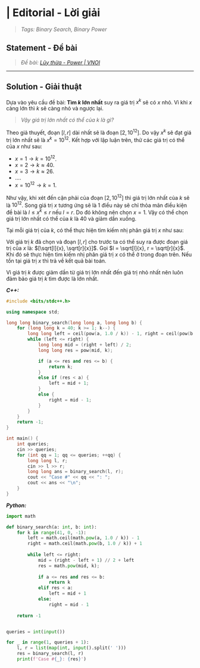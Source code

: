 
#  | Editorial - Lời giải

> *Tags: Binary Search, Binary Power*

## Statement - Đề bài

> *Đề bài: [Lũy thừa - Power | VNOI](https://oj.vnoi.info/problem/power)*

---

## Solution - Giải thuật

Dựa vào yêu cầu đề bài: **Tìm $k$ lớn nhất** suy ra giá trị $x^k$ sẽ có $x$ nhỏ. Vì khi $x$ càng lớn thì $k$ sẽ càng nhỏ và ngược lại.

> *Vậy giá trị lớn nhất có thể của $k$ là gì?*

Theo giả thuyết, đoạn $[l, r]$ dài nhất sẽ là đoạn $[2, 10^{12}]$. Do vậy $x^k$ sẽ đạt giá trị lớn nhất sẽ là $x^k = 10^{12}$. Kết hợp với lập luận trên, thử các giá trị có thể của $x$ như sau:

- $x = 1 \rightarrow k = 10^{12}$.
- $x = 2 \rightarrow k \approx 40$.
- $x = 3 \rightarrow k \approx 26$.
- $\ldots$.
- $x = 10^{12} \rightarrow k = 1$.

Như vậy, khi xét đến cận phải của đoạn $[2, 10^{12}]$ thì giá trị lớn nhất của $k$ sẽ là $10^{12}$. Song giá trị $x$ tương ứng sẽ là $1$ điều này sẽ chỉ thỏa mãn điều kiện đề bài là $l \le x^k \le r$ nếu $l = r$. Do đó không nên chọn $x = 1$. Vậy có thể chọn giá trị lớn nhất có thể của $k$ là $40$ và giảm dần xuống.

Tại mỗi giá trị của $k$, có thể thực hiện tìm kiếm nhị phân giá trị $x$ như sau:

Với giá trị $k$ đã chọn và đoạn $[l, r]$ cho trước ta có thể suy ra được đoạn giá trị của $x$ là: $[\sqrt[l]{x}, \sqrt[r]{x}]$. Gọi $l = \sqrt[l]{x}, r = \sqrt[r]{x}$. Khi đó sẽ thực hiện tìm kiếm nhị phân giá trị $x$ có thể ở trong đoạn trên. Nếu tồn tại giá trị $x$ thì trả về kết quả bài toán.

Vì giá trị $k$ được giảm dần từ giá trị lớn nhất đến giá trị nhỏ nhất nên luôn đảm bảo giá trị $k$ tìm được là lớn nhất.

***C++:***

```cpp
#include <bits/stdc++.h>

using namespace std;

long long binary_search(long long a, long long b) {
    for (long long k = 40; k >= 1; k--) {
        long long left = ceil(pow(a, 1.0 / k)) - 1, right = ceil(pow(b, 1.0 / k)) + 1;
        while (left <= right) {
            long long mid = (right + left) / 2;
            long long res = pow(mid, k);

            if (a <= res and res <= b) {
                return k;
            }
            else if (res < a) {
                left = mid + 1;
            }
            else {
                right = mid - 1;
            }
        }
    }
    return -1;
}

int main() {
    int queries;
    cin >> queries;
    for (int qq = 1; qq <= queries; ++qq) {
        long long l, r;
        cin >> l >> r;
        long long ans = binary_search(l, r);
        cout << "Case #" << qq << ": ";
        cout << ans << "\n";
    }
}
```

***Python:***

```py
import math

def binary_search(a: int, b: int):
    for k in range(41, 0, -1):
        left = math.ceil(math.pow(a, 1.0 / k)) - 1
        right = math.ceil(math.pow(b, 1.0 / k)) + 1
        
        while left <= right:
            mid = (right - left + 1) // 2 + left
            res = math.pow(mid, k);
            
            if a <= res and res <= b:
                return k
            elif res < a:
                left = mid + 1
            else:
                right = mid - 1
    
    return -1


queries = int(input())

for _ in range(1, queries + 1):
    l, r = list(map(int, input().split(' ')))
    res = binary_search(l, r)
    print(f'Case #{_}: {res}')
```